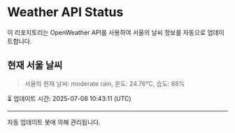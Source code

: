 
# Weather API Status

이 리포지토리는 OpenWeather API를 사용하여 서울의 날씨 정보를 자동으로 업데이트합니다.

## 현재 서울 날씨
> 서울의 현재 날씨: moderate rain, 온도: 24.76°C, 습도: 88%

⏳ 업데이트 시간: 2025-07-08 10:43:11 (UTC)

---
자동 업데이트 봇에 의해 관리됩니다.
